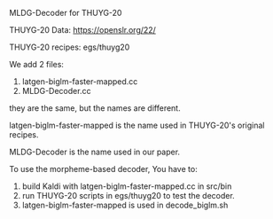 MLDG-Decoder for THUYG-20

THUYG-20 Data:
https://openslr.org/22/

THUYG-20 recipes:
egs/thuyg20

We add 2 files:
1. latgen-biglm-faster-mapped.cc
2. MLDG-Decoder.cc

they are the same, but the names are different.

latgen-biglm-faster-mapped is the name used in THUYG-20's original recipes.

MLDG-Decoder is the name used in our paper.

To use the morpheme-based decoder, You have to:
1) build Kaldi with latgen-biglm-faster-mapped.cc in src/bin
2) run THUYG-20 scripts in egs/thuyg20 to test the decoder.
3) latgen-biglm-faster-mapped is used in decode_biglm.sh
